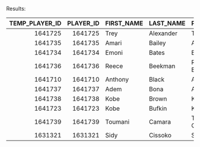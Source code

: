Results:

|   TEMP_PLAYER_ID |   PLAYER_ID | FIRST_NAME   | LAST_NAME   | PLAYER_NAME    | POSITION   | OFF_DRIB_FIFTEEN_BREAK_LEFT_MADE   | OFF_DRIB_FIFTEEN_BREAK_LEFT_ATTEMPT   | OFF_DRIB_FIFTEEN_BREAK_LEFT_PCT   | OFF_DRIB_FIFTEEN_TOP_KEY_MADE   | OFF_DRIB_FIFTEEN_TOP_KEY_ATTEMPT   | OFF_DRIB_FIFTEEN_TOP_KEY_PCT   | OFF_DRIB_FIFTEEN_BREAK_RIGHT_MADE   | OFF_DRIB_FIFTEEN_BREAK_RIGHT_ATTEMPT   | OFF_DRIB_FIFTEEN_BREAK_RIGHT_PCT   |   OFF_DRIB_COLLEGE_BREAK_LEFT_MADE |   OFF_DRIB_COLLEGE_BREAK_LEFT_ATTEMPT |   OFF_DRIB_COLLEGE_BREAK_LEFT_PCT | OFF_DRIB_COLLEGE_TOP_KEY_MADE   | OFF_DRIB_COLLEGE_TOP_KEY_ATTEMPT   | OFF_DRIB_COLLEGE_TOP_KEY_PCT   | OFF_DRIB_COLLEGE_BREAK_RIGHT_MADE   | OFF_DRIB_COLLEGE_BREAK_RIGHT_ATTEMPT   | OFF_DRIB_COLLEGE_BREAK_RIGHT_PCT   | ON_MOVE_FIFTEEN_MADE   | ON_MOVE_FIFTEEN_ATTEMPT   | ON_MOVE_FIFTEEN_PCT   |   ON_MOVE_COLLEGE_MADE |   ON_MOVE_COLLEGE_ATTEMPT |   ON_MOVE_COLLEGE_PCT |
|-----------------:|------------:|:-------------|:------------|:---------------|:-----------|:-----------------------------------|:--------------------------------------|:----------------------------------|:--------------------------------|:-----------------------------------|:-------------------------------|:------------------------------------|:---------------------------------------|:-----------------------------------|-----------------------------------:|--------------------------------------:|----------------------------------:|:--------------------------------|:-----------------------------------|:-------------------------------|:------------------------------------|:---------------------------------------|:-----------------------------------|:-----------------------|:--------------------------|:----------------------|-----------------------:|--------------------------:|----------------------:|
|          1641725 |     1641725 | Trey         | Alexander   | Trey Alexander | SG         |                                    |                                       |                                   |                                 |                                    |                                |                                     |                                        |                                    |                                 21 |                                    30 |                             0.7   |                                 |                                    |                                |                                     |                                        |                                    |                        |                           |                       |                      9 |                        25 |                  0.36 |
|          1641735 |     1641735 | Amari        | Bailey      | Amari Bailey   | SG         |                                    |                                       |                                   |                                 |                                    |                                |                                     |                                        |                                    |                                 24 |                                    30 |                             0.8   |                                 |                                    |                                |                                     |                                        |                                    |                        |                           |                       |                     11 |                        25 |                  0.44 |
|          1641734 |     1641734 | Emoni        | Bates       | Emoni Bates    | SF         |                                    |                                       |                                   |                                 |                                    |                                |                                     |                                        |                                    |                                 23 |                                    30 |                             0.767 |                                 |                                    |                                |                                     |                                        |                                    |                        |                           |                       |                     19 |                        25 |                  0.76 |
|          1641736 |     1641736 | Reece        | Beekman     | Reece Beekman  | PG         |                                    |                                       |                                   |                                 |                                    |                                |                                     |                                        |                                    |                                 22 |                                    30 |                             0.733 |                                 |                                    |                                |                                     |                                        |                                    |                        |                           |                       |                     15 |                        25 |                  0.6  |
|          1641710 |     1641710 | Anthony      | Black       | Anthony Black  | PG         |                                    |                                       |                                   |                                 |                                    |                                |                                     |                                        |                                    |                                nan |                                   nan |                           nan     |                                 |                                    |                                |                                     |                                        |                                    |                        |                           |                       |                    nan |                       nan |                nan    |
|          1641737 |     1641737 | Adem         | Bona        | Adem Bona      | C          |                                    |                                       |                                   |                                 |                                    |                                |                                     |                                        |                                    |                                nan |                                   nan |                           nan     |                                 |                                    |                                |                                     |                                        |                                    |                        |                           |                       |                    nan |                       nan |                nan    |
|          1641738 |     1641738 | Kobe         | Brown       | Kobe Brown     | PF         |                                    |                                       |                                   |                                 |                                    |                                |                                     |                                        |                                    |                                 15 |                                    30 |                             0.5   |                                 |                                    |                                |                                     |                                        |                                    |                        |                           |                       |                     11 |                        25 |                  0.44 |
|          1641723 |     1641723 | Kobe         | Bufkin      | Kobe Bufkin    | SG         |                                    |                                       |                                   |                                 |                                    |                                |                                     |                                        |                                    |                                nan |                                   nan |                           nan     |                                 |                                    |                                |                                     |                                        |                                    |                        |                           |                       |                    nan |                       nan |                nan    |
|          1641739 |     1641739 | Toumani      | Camara      | Toumani Camara | PF         |                                    |                                       |                                   |                                 |                                    |                                |                                     |                                        |                                    |                                 21 |                                    30 |                             0.7   |                                 |                                    |                                |                                     |                                        |                                    |                        |                           |                       |                     13 |                        25 |                  0.52 |
|          1631321 |     1631321 | Sidy         | Cissoko     | Sidy Cissoko   | SF         |                                    |                                       |                                   |                                 |                                    |                                |                                     |                                        |                                    |                                nan |                                   nan |                           nan     |                                 |                                    |                                |                                     |                                        |                                    |                        |                           |                       |                    nan |                       nan |                nan    |